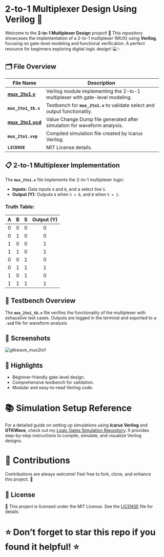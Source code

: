 # 2-to-1 Multiplexer Design Using Verilog 🚀

Welcome to the **2-to-1 Multiplexer Design** project! 🎉 This repository showcases the implementation of a 2-to-1 multiplexer (MUX) using **Verilog**, focusing on gate-level modeling and functional verification. A perfect resource for beginners exploring digital logic design! 💻✨

## 🗂 File Overview

| File Name                | Description                                                                 |
|--------------------------|-----------------------------------------------------------------------------|
| **[mux_2to1.v](https://github.com/VarshithGovi/2-to-1-Multiplexer-Design-Verilog/blob/main/mux2to1.v)**         | Verilog module implementing the 2-to-1 multiplexer with gate-level modeling.|
| **`mux_2to1_tb.v`**      | Testbench for **`mux_2to1.v`** to validate select and output functionality. |
| **[mux_2to1.vcd](https://github.com/VarshithGovi/2-to-1-Multiplexer-Design-Verilog/blob/main/mux2to1.vcd)**       | Value Change Dump file generated after simulation for waveform analysis.    |
| **`mux_2to1.vvp`**       | Compiled simulation file created by Icarus Verilog.                        |
| **`LICENSE`**            | MIT License details.                                                       |

## 📋 2-to-1 Multiplexer Implementation

The **`mux_2to1.v`** file implements the 2-to-1 multiplexer logic:

- **Inputs:** Data inputs `A` and `B`, and a select line `S`.
- **Output (Y):** Outputs `A` when `S = 0`, and `B` when `S = 1`.

### Truth Table:

| A | B | S | Output (Y) |
|:-:|:-:|:-:|:----------:|
| 0 | 0 | 0 |     0      |
| 0 | 1 | 0 |     0      |
| 1 | 0 | 0 |     1      |
| 1 | 1 | 0 |     1      |
| 0 | 0 | 1 |     0      |
| 0 | 1 | 1 |     1      |
| 1 | 0 | 1 |     0      |
| 1 | 1 | 1 |     1      |

## 📜 Testbench Overview

The **`mux_2to1_tb.v`** file verifies the functionality of the multiplexer with exhaustive test cases. Outputs are logged in the terminal and exported to a **`.vcd`** file for waveform analysis.

## 📸 Screenshots

![gtkwave_mux2to1](https://github.com/user-attachments/assets/687c5609-8185-43e1-9c06-a359136b1cbc)


## 🌟 Highlights

- Beginner-friendly gate-level design.
- Comprehensive testbench for validation.
- Modular and easy-to-read Verilog code.

# 📚 Simulation Setup Reference

For a detailed guide on setting up simulations using **Icarus Verilog** and **GTKWave**, check out my [Logic Gates Simulation Repository](https://github.com/VarshithGovi/Logic_gates). It provides step-by-step instructions to compile, simulate, and visualize Verilog designs.

# 🤝 Contributions

Contributions are always welcome! Feel free to fork, clone, and enhance this project. 🚀

## 📜 License

📜 This project is licensed under the MIT License. See the [LICENSE](LICENSE) file for details.

# ⭐ Don’t forget to star this repo if you found it helpful! ⭐
